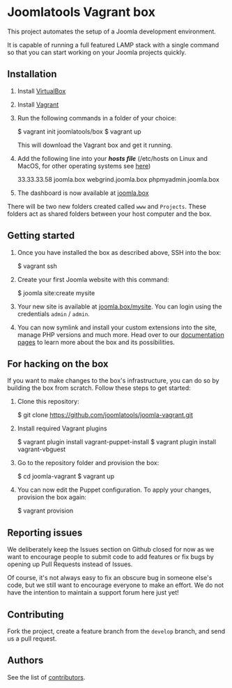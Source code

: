 Joomlatools Vagrant box
=======================

This project automates the setup of a Joomla development environment.

It is capable of running a full featured LAMP stack with a single command so that you can start working on your Joomla projects quickly.

Installation
------------

1. Install [VirtualBox](http://www.virtualbox.org/)

1. Install [Vagrant](http://www.vagrantup.com/)

1. Run the following commands in a folder of your choice:

    $ vagrant init joomlatools/box
    $ vagrant up

    This will download the Vagrant box and get it running.

1. Add the following line into your ***hosts file*** (/etc/hosts on Linux and MacOS, for other operating systems see [here](http://en.wikipedia.org/wiki/Hosts_(file)#Location_in_the_file_system))

    33.33.33.58 joomla.box webgrind.joomla.box phpmyadmin.joomla.box

1. The dashboard is now available at [joomla.box](http://joomla.box)

There will be two new folders created called `www` and `Projects`. These folders act as shared folders between your host computer and the box.

Getting started
---------------

1. Once you have installed the box as described above, SSH into the box:

      $ vagrant ssh

1. Create your first Joomla website with this command:

      $ joomla site:create mysite

1. Your new site is available at [joomla.box/mysite](http://joomla.box/mysite). You can login using the credentials  `admin` / `admin`.

1. You can now symlink and install your custom extensions into the site, manage PHP versions and much more. Head over to our [documentation pages](http://developer.joomlatools.com/tools/vagrant/introduction.html) to learn more about the box and its possibilities.


For hacking on the box
----------------------

If you want to make changes to the box's infrastructure, you can do so by building the box from scratch. Follow these steps to get started:

1. Clone this repository:

    $ git clone https://github.com/joomlatools/joomla-vagrant.git

1. Install required Vagrant plugins

    $ vagrant plugin install vagrant-puppet-install
    $ vagrant plugin install vagrant-vbguest

1. Go to the repository folder and provision the box:

    $ cd joomla-vagrant
    $ vagrant up

1. You can now edit the Puppet configuration. To apply your changes, provision the box again:

    $ vagrant provision


Reporting issues
----------------

We deliberately keep the Issues section on Github closed for now as we want to encourage people to submit code to add features or fix bugs by opening up Pull Requests instead of Issues.

Of course, it's not always easy to fix an obscure bug in someone else's code, but we still want to encourage everyone to make an effort. We do not have the intention to maintain a support forum here just yet!


Contributing
------------

Fork the project, create a feature branch from the `develop` branch, and send us a pull request.


Authors
-------

See the list of [contributors](https://github.com/joomlatools/joomla-vagrant/contributors).

